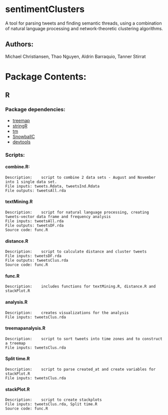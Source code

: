 # sentimentClusters

A tool for parsing tweets and finding semantic threads, using a combination of natural language processing and network-theoretic clustering algorithms.

## Authors:
Michael Christiansen, Thao Nguyen, Aldrin Barraquio, Tanner Stirrat

# Package Contents:

## R

### Package dependencies:

* [treemap](http://cran.r-project.org/web/packages/treemap/treemap.pdf)
* [stringR](http://cran.r-project.org/web/packages/stringr/stringr.pdf)
* [tm](http://cran.r-project.org/web/packages/tm/tm.pdf)
* [SnowballC](http://cran.r-project.org/web/packages/SnowballC/SnowballC.pdf)
* [devtools](http://cran.r-project.org/web/packages/devtools/devtools.pdf)

### Scripts:

#### combine.R:
    Description:	script to combine 2 data sets - August and November into 1 single data set.
    File inputs: tweets.Rdata, tweetsInd.Rdata
    File outputs: tweetsAll.rda
#### textMining.R
    Description:	script for natural language processing, creating tweets-vector data frame and frequency analysis
    File inputs: tweetsAll.rda
    File outputs: tweetsDF.rda
    Source code: func.R
#### distance.R
    Description:	script to calculate distance and cluster tweets
    File inputs: tweetsDF.rda
    File outputs: tweetsClus.rda
    Source code: func.R
#### func.R
    Description:	includes functions for textMining.R, distance.R and stackPlot.R
#### analysis.R
    Description: 	creates visualizations for the analysis
    File inputs: tweetsClus.rda
#### treemapanalysis.R
    Description: 	script to sort tweets into time zones and to construct a treemap
    File inputs: tweetsClus.rda
#### Split time.R
    Description:	script to parse created_at and create variables for stackPlot.R
    File inputs: tweetsClus.rda
#### stackPlot.R
	Description:	script to create stackplots
	File inputs: tweetsClus.rda, Split time.R
	Source code: func.R

